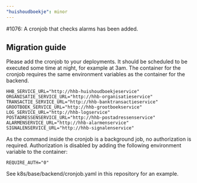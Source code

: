 ```yaml
---
"huishoudboekje": minor
---
```


#1076: A cronjob that checks alarms has been added.

## Migration guide

Please add the cronjob to your deployments. It should be scheduled to be executed some time at night, for example at 3am.
The container for the cronjob requires the same environment variables as the container for the backend.

```shell
HHB_SERVICE_URL="http://hhb-huishoudboekjeservice"
ORGANISATIE_SERVICE_URL="http://hhb-organisatieservice"
TRANSACTIE_SERVICE_URL="http://hhb-banktransactieservice"
GROOTBOEK_SERVICE_URL="http://hhb-grootboekservice"
LOG_SERVICE_URL="http://hhb-logservice"
POSTADRESSENSERVICE_URL="http://hhb-postadressenservice"
ALARMENSERVICE_URL="http://hhb-alarmenservice"
SIGNALENSERVICE_URL="http://hhb-signalenservice"
```

As the command inside the cronjob is a background job, no authorization is required. Authorization is disabled by adding the following environment variable to the container:

```shell
REQUIRE_AUTH="0"
```

See k8s/base/backend/cronjob.yaml in this repository for an example.
